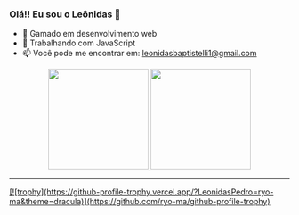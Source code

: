 ### Olá!! Eu sou o Leônidas 👋

- 🔭 Gamado em desenvolvimento web
- 🌱 Trabalhando com JavaScript
- 📫 Você pode me encontrar em: leonidasbaptistelli1@gmail.com
<div align="center">
  <a href="https://github.com/LeonidasPedro">
  <img height="180em" src="https://github-readme-stats.vercel.app/api?username=LeonidasPedro&show_icons=true&theme=dracula&include_all_commits=true&count_private=true"/>
  <img height="180em" src="https://github-readme-stats.vercel.app/api/top-langs/?username=LeonidasPedro&layout=compact&langs_count=7&theme=dracula"/>
</div>
<hr>
<div> 
[![trophy](https://github-profile-trophy.vercel.app/?LeonidasPedro=ryo-ma&theme=dracula)](https://github.com/ryo-ma/github-profile-trophy)
<div/>
